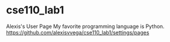 # cse110_lab1
Alexis's User Page
My favorite programming language is Python.
https://github.com/alexisvvega/cse110_lab1/settings/pages
